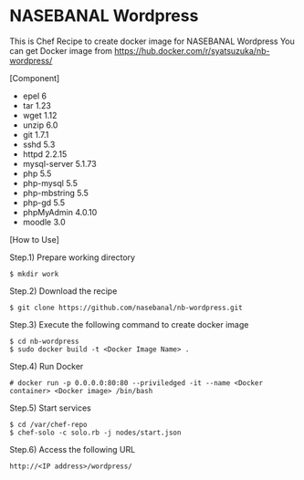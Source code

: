 # NASEBANAL Wordpress

This is Chef Recipe to create docker image for NASEBANAL Wordpress
You can get Docker image from https://hub.docker.com/r/syatsuzuka/nb-wordpress/

[Component]
* epel 6
* tar 1.23
* wget 1.12
* unzip 6.0
* git 1.7.1
* sshd 5.3
* httpd 2.2.15
* mysql-server 5.1.73
* php 5.5
* php-mysql 5.5
* php-mbstring 5.5
* php-gd 5.5
* phpMyAdmin 4.0.10
* moodle 3.0


[How to Use]

Step.1) Prepare working directory

	$ mkdir work

Step.2) Download the recipe

	$ git clone https://github.com/nasebanal/nb-wordpress.git

Step.3) Execute the following command to create docker image

	$ cd nb-wordpress
	$ sudo docker build -t <Docker Image Name> .

Step.4) Run Docker

    # docker run -p 0.0.0.0:80:80 --priviledged -it --name <Docker container> <Docker image> /bin/bash

Step.5) Start services

    $ cd /var/chef-repo
    $ chef-solo -c solo.rb -j nodes/start.json

Step.6) Access the following URL

	http://<IP address>/wordpress/
